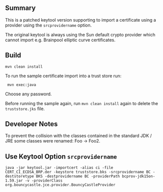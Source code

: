 ## Summary

This is a patched keytool version supporting to import a certificate using a provider using the `srcprovidername` option.
   
The original keytool is always using the Sun default crypto provider which cannot import e.g. Brainpool elliptic curve certificates.

## Build

    mvn clean install
    
To run the sample certificate import into a trust store run:
 
     mvn exec:java

Choose any password.
     
Before running the sample again, run `mvn clean install` again to delete the `truststore.jks` file.  

## Developer Notes

To prevent the collision with the classes contained in the standard JDK / JRE some classes were renamed: Foo -> Foo2.

## Use Keytool Option `srcprovidername`

    java -jar keytool.jar -importcert -alias ci -file CERT_CI_ECDSA_BRP.der -keystore truststore.bks -srcprovidername BC -deststoretype BKS -destprovidername BC -providerPath bcprov-jdk15on-1.59.jar -v -providerClass org.bouncycastle.jce.provider.BouncyCastleProvider
    